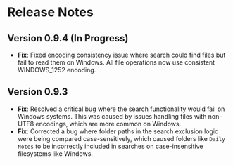 # Release Notes

## Version 0.9.4 (In Progress)

- **Fix**: Fixed encoding consistency issue where search could find files but fail to read them on Windows. All file operations now use consistent WINDOWS_1252 encoding.

## Version 0.9.3

- **Fix**: Resolved a critical bug where the search functionality would fail on Windows systems. This was caused by issues handling files with non-UTF8 encodings, which are more common on Windows.
- **Fix**: Corrected a bug where folder paths in the search exclusion logic were being compared case-sensitively, which caused folders like `Daily Notes` to be incorrectly included in searches on case-insensitive filesystems like Windows.
